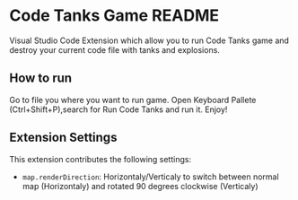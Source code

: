 # Code Tanks Game README

Visual Studio Code Extension which allow you to run Code Tanks game and destroy your current code file with tanks and explosions.

## How to run

Go to file you where you want to run game. Open Keyboard Pallete (Ctrl+Shift+P),search for Run Code Tanks and run it.
Enjoy!

## Extension Settings

This extension contributes the following settings:

* `map.renderDirection`: Horizontaly/Verticaly to switch between normal map (Horizontaly) and rotated 90 degrees clockwise (Verticaly)